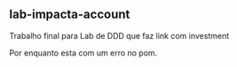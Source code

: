 ## lab-impacta-account
Trabalho final para Lab de DDD que faz link com investment 

Por enquanto esta com um erro no pom.
